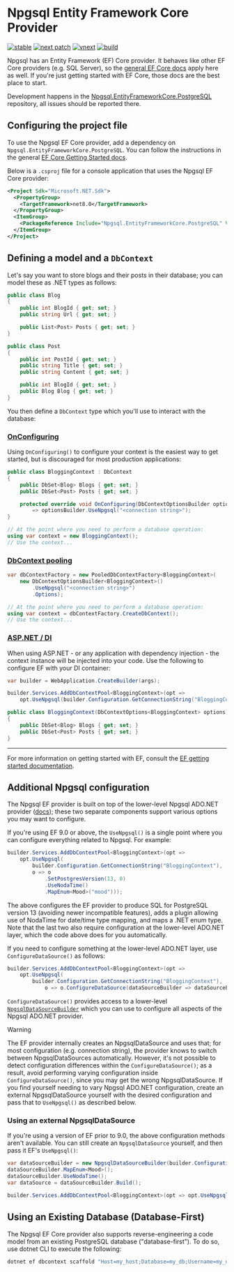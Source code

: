 # Npgsql Entity Framework Core Provider

[![stable](https://img.shields.io/nuget/v/Npgsql.EntityFrameworkCore.PostgreSQL.svg?label=stable)](https://www.nuget.org/packages/Npgsql.EntityFrameworkCore.PostgreSQL/)
[![next patch](https://img.shields.io/myget/npgsql/v/Npgsql.EntityFrameworkCore.PostgreSQL.svg?label=next%20patch)](https://www.myget.org/feed/npgsql/package/nuget/Npgsql.EntityFrameworkCore.PostgreSQL)
[![vnext](https://img.shields.io/myget/npgsql-vnext/vpre/Npgsql.EntityFrameworkCore.PostgreSQL.svg?label=vnext)](https://www.myget.org/feed/npgsql-vnext/package/nuget/Npgsql.EntityFrameworkCore.PostgreSQL)
[![build](https://img.shields.io/github/actions/workflow/status/npgsql/efcore.pg/build.yml?branch=main)](https://github.com/npgsql/efcore.pg/actions)

Npgsql has an Entity Framework (EF) Core provider. It behaves like other EF Core providers (e.g. SQL Server), so the [general EF Core docs](https://docs.microsoft.com/ef/core/index) apply here as well. If you're just getting started with EF Core, those docs are the best place to start.

Development happens in the [Npgsql.EntityFrameworkCore.PostgreSQL](https://github.com/npgsql/Npgsql.EntityFrameworkCore.PostgreSQL) repository, all issues should be reported there.

## Configuring the project file

To use the Npgsql EF Core provider, add a dependency on `Npgsql.EntityFrameworkCore.PostgreSQL`. You can follow the instructions in the general [EF Core Getting Started docs](https://docs.microsoft.com/ef/core/get-started/).

Below is a `.csproj` file for a console application that uses the Npgsql EF Core provider:

```xml
<Project Sdk="Microsoft.NET.Sdk">
  <PropertyGroup>
    <TargetFramework>net8.0</TargetFramework>
  </PropertyGroup>
  <ItemGroup>
    <PackageReference Include="Npgsql.EntityFrameworkCore.PostgreSQL" Version="8.0.4" />
  </ItemGroup>
</Project>
```

## Defining a model and a `DbContext`

Let's say you want to store blogs and their posts in their database; you can model these as .NET types as follows:

```csharp
public class Blog
{
    public int BlogId { get; set; }
    public string Url { get; set; }

    public List<Post> Posts { get; set; }
}

public class Post
{
    public int PostId { get; set; }
    public string Title { get; set; }
    public string Content { get; set; }

    public int BlogId { get; set; }
    public Blog Blog { get; set; }
}
```

You then define a `DbContext` type which you'll use to interact with the database:

### [OnConfiguring](#tab/onconfiguring)

Using `OnConfiguring()` to configure your context is the easiest way to get started, but is discouraged for most production applications:

```csharp
public class BloggingContext : DbContext
{
    public DbSet<Blog> Blogs { get; set; }
    public DbSet<Post> Posts { get; set; }

    protected override void OnConfiguring(DbContextOptionsBuilder optionsBuilder)
        => optionsBuilder.UseNpgsql("<connection string>");
}

// At the point where you need to perform a database operation:
using var context = new BloggingContext();
// Use the context...
```

### [DbContext pooling](#tab/context-pooling)

```csharp
var dbContextFactory = new PooledDbContextFactory<BloggingContext>(
    new DbContextOptionsBuilder<BloggingContext>()
        .UseNpgsql("<connection string>")
        .Options);

// At the point where you need to perform a database operation:
using var context = dbContextFactory.CreateDbContext();
// Use the context...
```

### [ASP.NET / DI](#tab/aspnet)

When using ASP.NET - or any application with dependency injection - the context instance will be injected into your code. Use the following to configure EF with your DI container:

```csharp
var builder = WebApplication.CreateBuilder(args);

builder.Services.AddDbContextPool<BloggingContext>(opt => 
    opt.UseNpgsql(builder.Configuration.GetConnectionString("BloggingContext")));

public class BloggingContext(DbContextOptions<BloggingContext> options) : DbContext(options)
{
    public DbSet<Blog> Blogs { get; set; }
    public DbSet<Post> Posts { get; set; }
}
```

***

For more information on getting started with EF, consult the [EF getting started documentation](https://learn.microsoft.com/en-us/ef/core/get-started/overview/first-app?tabs=netcore-cli).

## Additional Npgsql configuration

The Npgsql EF provider is built on top of the lower-level Npgsql ADO.NET provider ([docs](https://www.npgsql.org/doc/index.html)); these two separate components support various options you may want to configure.

If you're using EF 9.0 or above, the `UseNpgsql()` is a single point where you can configure everything related to Npgsql. For example:

```csharp
builder.Services.AddDbContextPool<BloggingContext>(opt =>
    opt.UseNpgsql(
        builder.Configuration.GetConnectionString("BloggingContext"),
        o => o
            .SetPostgresVersion(13, 0)
            .UseNodaTime()
            .MapEnum<Mood>("mood")));
```

The above configures the EF provider to produce SQL for PostgreSQL version 13 (avoiding newer incompatible features), adds a plugin allowing use of NodaTime for date/time type mapping, and maps a .NET enum type. Note that the last two also require configuration at the lower-level ADO.NET layer, which the code above does for you automatically.

If you need to configure something at the lower-level ADO.NET layer, use `ConfigureDataSource()` as follows:

```csharp
builder.Services.AddDbContextPool<BloggingContext>(opt =>
    opt.UseNpgsql(
        builder.Configuration.GetConnectionString("BloggingContext"),
            o => o.ConfigureDataSource(dataSourceBuilder => dataSourceBuilder.UseClientCertificate(certificate))));
```

`ConfigureDataSource()` provides access to a lower-level [`NpgsqlDataSourceBuilder`](../Npgsql/basic-usage.md#data-source) which you can use to configure all aspects of the Npgsql ADO.NET provider.

> [!WARNING]
> The EF provider internally creates an NpgsqlDataSource and uses that; for most configuration (e.g. connection string), the provider knows to switch between NpgsqlDataSources automatically.
> However, it's not possible to detect configuration differences within the `ConfigureDataSource()`; as a result, avoid performing varying configuration inside `ConfigureDataSource()`, since you may
> get the wrong NpgsqlDataSource. If you find yourself needing to vary Npgsql ADO.NET configuration, create an external NpgsqlDataSource yourself with the desired configuration and pass that to
> `UseNpgsql()` as described below.

### Using an external NpgsqlDataSource

If you're using a version of EF prior to 9.0, the above configuration methods aren't available. You can still create an `NpgsqlDataSource` yourself, and then pass it EF's `UseNpgsql()`:

```csharp
var dataSourceBuilder = new NpgsqlDataSourceBuilder(builder.Configuration.GetConnectionString("BloggingContext"));
dataSourceBuilder.MapEnum<Mood>();
dataSourceBuilder.UseNodaTime();
var dataSource = dataSourceBuilder.Build();

builder.Services.AddDbContextPool<BloggingContext>(opt => opt.UseNpgsql(dataSource));
```

## Using an Existing Database (Database-First)

The Npgsql EF Core provider also supports reverse-engineering a code model from an existing PostgreSQL database ("database-first"). To do so, use dotnet CLI to execute the following:

```bash
dotnet ef dbcontext scaffold "Host=my_host;Database=my_db;Username=my_user;Password=my_pw" Npgsql.EntityFrameworkCore.PostgreSQL
```
